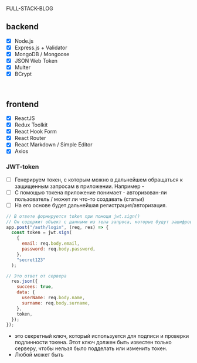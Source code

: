 FULL-STACK-BLOG

<h2>backend</h2>

- [x] Node.js
- [x] Express.js + Validator
- [x] MongoDB / Mongoose
- [x] JSON Web Token
- [x] Multer
- [x] BCrypt

<br>

<h2>frontend</h2>

- [x] ReactJS
- [x] Redux Toolkit
- [x] React Hook Form
- [x] React Router
- [x] React Markdown / Simple Editor
- [x] Axios

<h3>JWT-token</h3>

- [ ] Генерируем токен, с которым можно в дальнейшем обращаться к защищенным запросам в приложении. Например -
- [ ] С помощью токена приложение понимает - авторизован-ли пользователь / может ли что-то создавать (статьи)
- [ ] На его основе будет дальнейшая регистрация/авторизация.

```javascript
// В ответе формируется token при помощи jwt.sign()
// Он содержит объект с данными из тела запроса, которые будут зашифрованы
app.post("/auth/login", (req, res) => {
  const token = jwt.sign(
    {
      email: req.body.email,
      password: req.body.password,
    },
    "secret123"
  );

// Это ответ от сервера
  res.json({
    succees: true,
    data: {
      userName: req.body.name,
      surname: req.body.surname,
    },
    token,
  });
});
```

+ это секретный ключ, который используется для подписи и проверки подлинности токена. Этот ключ должен быть известен только серверу, чтобы нельзя было подделать или изменить токен.
+ Любой может быть
